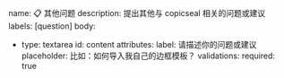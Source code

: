 name: 📋 其他问题
description: 提出其他与 copicseal 相关的问题或建议
labels: [question]
body:
  - type: textarea
    id: content
    attributes:
      label: 请描述你的问题或建议
      placeholder: 比如：如何导入我自己的边框模板？
    validations:
      required: true
